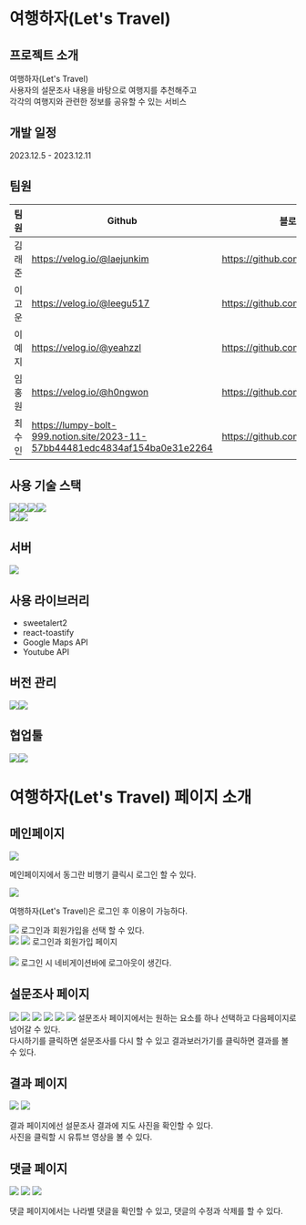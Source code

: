 # 여행하자(Let's Travel)

## <b>프로젝트 소개</b>
여행하자(Let's Travel)<br/>
사용자의 설문조사 내용을 바탕으로 여행지를 추천해주고<br/>
각각의 여행지와 관련한 정보를 공유할 수 있는 서비스

## <b>개발 일정</b>
2023.12.5 - 2023.12.11

## <b>팀원</b>

| 팀원  | Github | 블로그 |  
|-------|--------|-----|
| 김래준 | https://velog.io/@laejunkim | https://github.com/Laejun-Kim |
| 이고운 | https://velog.io/@leegu517 | https://github.com/gounlee0517 |
| 이예지 | https://velog.io/@yeahzzl | https://github.com/Yeahzzl |
| 임홍원 | https://velog.io/@h0ngwon | https://github.com/h0ngwon |
| 최수인 | https://lumpy-bolt-999.notion.site/2023-11-57bb44481edc4834af154ba0e31e2264 | https://github.com/Choi-Suin |

## <b>사용 기술 스택</b>
<img src="https://img.shields.io/badge/HTML5-E34F26?style=for-the-badge&logo=html5&logoColor=white"><img src="https://img.shields.io/badge/CSS3-1572B6?style=for-the-badge&logo=css3&logoColor=white"><img src="https://img.shields.io/badge/JavaScript-323330?style=for-the-badge&logo=javascript&logoColor=F7DF1E"><img src="https://img.shields.io/badge/React-20232A?style=for-the-badge&logo=react&logoColor=61DAFB"><br/>
<img src="https://img.shields.io/badge/Redux-593D88?style=for-the-badge&logo=redux&logoColor=white"><img src="https://img.shields.io/badge/React_Query-FF4154?style=for-the-badge&logo=React_Query&logoColor=white">

## 서버
 <img src="https://img.shields.io/badge/firebase-ffca28?style=for-the-badge&logo=firebase&logoColor=black">

## 사용 라이브러리
* sweetalert2
* react-toastify
* Google Maps API
* Youtube API

## <b>버전 관리</b>
<img src="https://img.shields.io/badge/GitHub-100000?style=for-the-badge&logo=github&logoColor=white"><img src="https://img.shields.io/badge/GIT-E44C30?style=for-the-badge&logo=git&logoColor=white">

## 협업툴
<img src="https://img.shields.io/badge/Figma-F24E1E?style=for-the-badge&logo=figma&logoColor=white"><img src="https://img.shields.io/badge/Slack-4A154B?style=for-the-badge&logo=slack&logoColor=white">

# 여행하자(Let's Travel) 페이지 소개

## 메인페이지
<img src="./src/assets/메인페이지.png">

메인페이지에서 동그란 비행기 클릭시 로그인 할 수 있다.<br/>

<img src="./src/assets/비행기클릭시.png">

여행하자(Let's Travel)은 로그인 후 이용이 가능하다.<br/>

<img src="./src/assets/로그인회원가입.png">
로그인과 회원가입을 선택 할 수 있다.<br/>

<img src="./src/assets/로그인.png">
<img src="./src/assets/회원가입.png">
로그인과 회원가입 페이지<br/><br/>

<img src="./src/assets/로그아웃.png">
로그인 시 네비게이션바에 로그아웃이 생긴다.<br/>

## 설문조사 페이지
<img src="./src/assets/설문조사1.png">
<img src="./src/assets/설문조사2.png">
<img src="./src/assets/설문조사3.png">
<img src="./src/assets/설문조사4.png">
<img src="./src/assets/설문조사5.png">
<img src="./src/assets/설문조사6.png">
설문조사 페이지에서는 원하는 요소를 하나 선택하고 다음페이지로 넘어갈 수 있다.<br/>
다시하기를 클릭하면 설문조사를 다시 할 수 있고
결과보러가기를 클릭하면 결과를 볼 수 있다.<br/>

## 결과 페이지
<img src="./src/assets/결과.png">
<img src="./src/assets/결과2-유튜브.png">

결과 페이지에선 설문조사 결과에 지도 사진을 확인할 수 있다.<br/>
사진을 클릭할 시 유튜브 영상을 볼 수 있다.<br/>

## 댓글 페이지
<img src="./src/assets/댓글.png">
<img src="./src/assets/댓글1.png">
<img src="./src/assets/댓글2.png">

댓글 페이지에서는 나라별 댓글을 확인할 수 있고, 댓글의 수정과 삭제를 할 수 있다.

